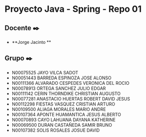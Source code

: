 # Proyecto Java - Spring - Repo 01

## Docente ✒️

* **Jorge Jacinto **

## Grupo  ✒️
* N00075525	JAYO	VILCA	SADOT
* N00051443	BARREDA	ESPINOZA	JOSE ALONSO
* N00111366	ALVARADO	CESPEDES	VERONICA DEL ROCIO
* N00078913	ORTEGA	SANCHEZ	JULIO EDGAR
* N00111142	CERIN	THORNDIKE	CHRISTIAN AUGUSTO
* N00077281	ANASTACIO	HUERTAS	ROBERT DAVID JESUS
* N00112298	FIESTAS	VASQUEZ	CRISTIAN ARTURO
* N00109500	ALIAGA	MORALES	MARIO ANDRE
* N00107364	APONTE	HUAMANTICA	JESUS ALBERTO
* N00070893	CAYO	LAHUANA	DAYANA KATHERINE
* N00069500	DURAN	CASTAÑEDA	SAMIR BRUNO
* N00107382	SOLIS	ROSALES	JOSUE DAVID
